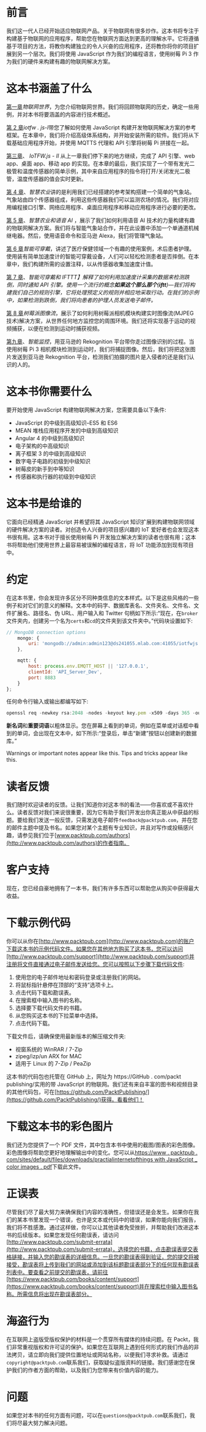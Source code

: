 # 前言

我们这一代人已经开始适应物联网产品。关于物联网有很多炒作。这本书将专注于构建基于物联网的应用程序，帮助您在物联网方面达到更高的理解水平。它将遵循基于项目的方法，将教你构建独立的令人兴奋的应用程序，还将教你将你的项目扩展到另一个层次。我们将使用 JavaScript 作为我们的编程语言，使用树莓 Pi 3 作为我们的硬件来构建有趣的物联网解决方案。

# 这本书涵盖了什么

[第一章](1.html#MSDG0-ce91715363d04669bca1c1545beb57ee)*物联网世界*，为您介绍物联网世界。我们将回顾物联网的历史，确定一些用例，并对本书将要涵盖的内容进行技术概述。

[第 2 章](2.html#UGI00-ce91715363d04669bca1c1545beb57ee)*iotfw . js-I*带您了解如何使用 JavaScript 构建开发物联网解决方案的参考框架。在本章中，我们将介绍高级体系结构，并开始安装所需的软件。我们将从下载基础应用程序开始，并使用 MQTTS 代理和 API 引擎将树莓 Pi 拼接在一起。

[第三章](3.html#24L8G0-ce91715363d04669bca1c1545beb57ee)、 *IoTFW.js - II* 从上一章我们停下来的地方继续，完成了 API 引擎、web app、桌面 app、移动 app 的实现。在本章的最后，我们实现了一个带有发光二极管和温度传感器的简单示例，其中来自应用程序的指令将打开/关闭发光二极管，温度传感器的值会实时更新。

[第 4 章](4.html#2F4UM0-ce91715363d04669bca1c1545beb57ee)、*智慧农业*讲的是利用我们已经搭建的参考架构搭建一个简单的气象站。气象站由四个传感器组成，利用这些传感器我们可以监测农场的情况。我们将对应用编程接口引擎、网络应用程序、桌面应用程序和移动应用程序进行必要的更改。

[第 5 章](5.html#2QJ5E0-ce91715363d04669bca1c1545beb57ee)、*智慧农业和语音 AI* ，展示了我们如何利用语音 AI 技术的力量构建有趣的物联网解决方案。我们将与智能气象站合作，并在此设置中添加一个单通道机械继电器。然后，使用语音命令和亚马逊 Alexa，我们将管理气象站。

[第 6 章](6.html#39REE0-ce91715363d04669bca1c1545beb57ee)*智能可穿戴*，讲述了医疗保健领域一个有趣的使用案例，术后患者护理。使用装有简单加速度计的智能可穿戴设备，人们可以轻松检测患者是否摔倒。在本章中，我们构建所需的设置注释，以从传感器收集加速度计值。

[第 7 章](6.html#39REE0-ce91715363d04669bca1c1545beb57ee)、*智能可穿戴和 IFTTT】解释了如何利用加速度计采集的数据来检测跌倒，同时通知 API 引擎。使用一个流行的概念**如果这个那么那个**(**iftt**)—我们将构建我们自己的规则引擎，它将处理预定义的规则并相应地采取行动。在我们的示例中，如果检测到跌倒，我们将向患者的护理人员发送电子邮件。*

[第 8 章](8.html#3R0OI0-ce91715363d04669bca1c1545beb57ee)*树莓派图像流*，展示了如何利用树莓派相机模块构建实时图像流(MJPEG 技术)解决方案，从世界任何地方监控您的周围环境。我们还将实现基于运动的视频捕获，以便在检测到运动时捕获视频。

[第九章](9.html#48C0E0-ce91715363d04669bca1c1545beb57ee)、*智能监控*，用亚马逊的 Rekognition 平台带你走过图像识别的过程。当使用树莓 Pi 3 相机模块检测到运动时，我们将捕捉图像。然后，我们将把这张图片发送到亚马逊 Rekognition 平台，检测我们拍摄的图片是入侵者的还是我们认识的人的。

# 这本书你需要什么

要开始使用 JavaScript 构建物联网解决方案，您需要具备以下条件:

*   JavaScript 的中级到高级知识–ES5 和 ES6
*   MEAN 堆栈应用程序开发的中级到高级知识
*   Angular 4 的中级到高级知识
*   电子架构的中高级知识
*   离子框架 3 的中级到高级知识
*   数字电子电路的初级到中级知识
*   树莓皮的新手到中等知识
*   传感器和执行器的初级到中级知识

# 这本书是给谁的

它面向已经精通 JavaScript 并希望将其 JavaScript 知识扩展到构建物联网领域的硬件解决方案的读者。对创造令人兴奋的项目感兴趣的 IoT 爱好者也会发现这本书很有用。这本书对于擅长使用树莓 Pi 开发独立解决方案的读者也很有用；这本书将帮助他们使用世界上最容易被误解的编程语言，将 IoT 功能添加到现有项目中。

# 约定

在这本书里，你会发现许多区分不同种类信息的文本样式。以下是这些风格的一些例子和对它们的意义的解释。文本中的码字、数据库表名、文件夹名、文件名、文件扩展名、路径名、伪 URL、用户输入和 Twitter 句柄如下所示:“现在，在`broker`文件夹内，创建另一个名为`certs`和`cd`的文件夹到该文件夹中。”代码块设置如下:

```js
// MongoDB connection options
    mongo: {
        uri: 'mongodb://admin:admin123@ds241055.mlab.com:41055/iotfwjs'
    },

    mqtt: {
        host: process.env.EMQTT_HOST || '127.0.0.1',
        clientId: 'API_Server_Dev',
        port: 8883
    }
};
```

任何命令行输入或输出都编写如下:

```js
openssl req -newkey rsa:2048 -nodes -keyout key.pem -x509 -days 365 -out certificate.pem 
```

**新名词**和**重要词语**以粗体显示。您在屏幕上看到的单词，例如在菜单或对话框中看到的单词，会出现在文本中，如下所示:“登录后，单击“新建”按钮以创建新的数据库。”

Warnings or important notes appear like this. Tips and tricks appear like this.

# 读者反馈

我们随时欢迎读者的反馈。让我们知道你对这本书的看法——你喜欢或不喜欢什么。读者反馈对我们来说很重要，因为它有助于我们开发出你真正能从中获益的标题。要给我们发送一般反馈，只需发送电子邮件`feedback@packtpub.com`，并在您的邮件主题中提及书名。如果您对某个主题有专业知识，并且对写作或投稿感兴趣，请参见我们位于[www.packtpub.com/authors](http://www.packtpub.com/authors)的作者指南。

# 客户支持

现在，您已经自豪地拥有了一本书，我们有许多东西可以帮助您从购买中获得最大收益。

# 下载示例代码

你可以从你在[http://www.packtpub.com](http://www.packtpub.com)的账户下载这本书的示例代码文件。如果您在其他地方购买了这本书，您可以访问[http://www.packtpub.com/support](http://www.packtpub.com/support)并注册将文件直接通过电子邮件发送给您。您可以按照以下步骤下载代码文件:

1.  使用您的电子邮件地址和密码登录或注册我们的网站。
2.  将鼠标指针悬停在顶部的“支持”选项卡上。
3.  点击代码下载和勘误表。
4.  在搜索框中输入图书的名称。
5.  选择要下载代码文件的书籍。
6.  从您购买这本书的下拉菜单中选择。
7.  点击代码下载。

下载文件后，请确保使用最新版本的解压缩文件夹:

*   视窗系统的 WinRAR / 7-Zip
*   zipeg/izp/un ARX for MAC
*   适用于 Linux 的 7-Zip / PeaZip

这本书的代码包也托管在 GitHub 上，网址为 https://GitHub . com/packt publishing/实用的带 JavaScript 的物联网。我们还有来自丰富的图书和视频目录的其他代码包，可在[https://github.com/PacktPublishing/](https://github.com/PacktPublishing/)获得。看看他们！

# 下载这本书的彩色图片

我们还为您提供了一个 PDF 文件，其中包含本书中使用的截图/图表的彩色图像。彩色图像将帮助您更好地理解输出中的变化。您可以从[https://www . packtpub . com/sites/default/files/downloads/practialinternetofthings with JavaScript _ color images . pdf](https://www.packtpub.com/sites/default/files/downloads/PracticalInternetofThingswithJavaScript_ColorImages.pdf)下载此文件。

# 正误表

尽管我们尽了最大努力来确保我们内容的准确性，但错误还是会发生。如果你在我们的某本书里发现一个错误，也许是文本或代码中的错误，如果你能向我们报告，我们将不胜感激。通过这样做，你可以让其他读者免受挫折，并帮助我们改进这本书的后续版本。如果您发现任何勘误表，请访问[http://www.packtpub.com/submit-errata](http://www.packtpub.com/submit-errata)，选择您的书籍，点击勘误表提交表格链接，并输入您的勘误表的详细信息。一旦您的勘误表得到验证，您的提交将被接受，勘误表将上传到我们的网站或添加到该标题勘误表部分下的任何现有勘误表列表中。要查看之前提交的勘误表，请前往[https://www.packtpub.com/books/content/support](https://www.packtpub.com/books/content/support)并在搜索栏中输入图书名称。所需信息将出现在勘误表部分。

# 海盗行为

在互联网上盗版受版权保护的材料是一个贯穿所有媒体的持续问题。在 Packt，我们非常重视版权和许可证的保护。如果您在互联网上遇到任何形式的我们作品的非法拷贝，请立即向我们提供位置地址或网站名称，以便我们寻求补救。请通过`copyright@packtpub.com`联系我们，获取疑似盗版资料的链接。我们感谢您在保护我们的作者方面的帮助，以及我们为您带来有价值内容的能力。

# 问题

如果您对本书的任何方面有问题，可以在`questions@packtpub.com`联系我们，我们将尽最大努力解决问题。